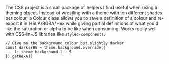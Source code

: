 The CSS project is a small package of helpers I find useful when using a theming object. Instead of wrestling with a theme with ten different shades per colour, a Colour class allows you to save a definition of a colour and re-export it in HSLA/RGBA/Hex while giving partial definitions of what you'd like the saturation or alpha to be like when consuming. Works really well with CSS-in-JS libraries like `styled-components`.

```
// Give me the background colour but slightly darker
const darkerBG = theme.background.override({
    l: theme.background.l - 5
}).getHexA()
```

